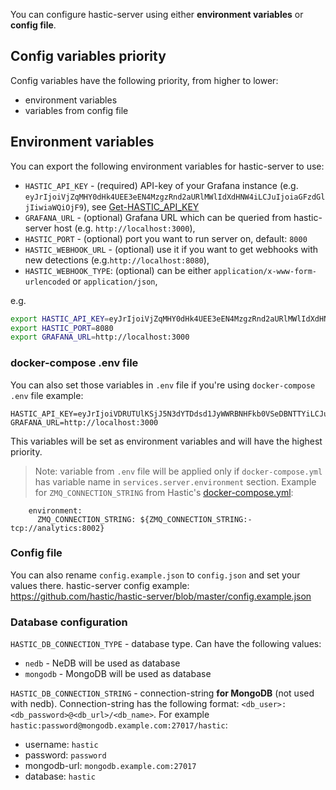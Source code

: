 You can configure hastic-server using either **environment variables** or **config file**.

## Config variables priority
Config variables have the following priority, from higher to lower:
- environment variables
- variables from config file

## Environment variables
You can export the following environment variables for hastic-server to use:
- `HASTIC_API_KEY` - (required) API-key of your Grafana instance (e.g. `eyJrIjoiVjZqMHY0dHk4UEE3eEN4MzgzRnd2aURlMWlIdXdHNW4iLCJuIjoiaGFzdGljIiwiaWQiOjF9`), see [Get-HASTIC_API_KEY](https://github.com/hastic/hastic-server/wiki/Get-HASTIC_API_KEY)
- `GRAFANA_URL` - (optional) Grafana URL which can be queried from hastic-server host (e.g. `http://localhost:3000`),
- `HASTIC_PORT` - (optional) port you want to run server on, default: `8000`
- `HASTIC_WEBHOOK_URL` - (optional) use it if you want to get webhooks with new detections (e.g.`http://localhost:8080`),
- `HASTIC_WEBHOOK_TYPE`: (optional) can be either `application/x-www-form-urlencoded` or `application/json`,

e.g.
```bash
export HASTIC_API_KEY=eyJrIjoiVjZqMHY0dHk4UEE3eEN4MzgzRnd2aURlMWlIdXdHNW4iLCJuIjoiaGFzdGljIiwiaWQiOjF9
export HASTIC_PORT=8080
export GRAFANA_URL=http://localhost:3000
```

### docker-compose .env file
You can also set those variables in `.env` file if you're using `docker-compose`
`.env` file example:
```
HASTIC_API_KEY=eyJrIjoiVDRUTUlKSjJ5N3dYTDdsd1JyWWRBNHFkb0VSeDBNTTYiLCJuIjoiaGFzdGljLXNlcnZlciIsImlkIjoxfQ==
GRAFANA_URL=http://localhost:3000
```

This variables will be set as environment variables and will have the highest priority.
>Note: variable from `.env` file will be applied only if `docker-compose.yml` has variable name in `services.server.environment` section. Example for `ZMQ_CONNECTION_STRING` from Hastic's [docker-compose.yml](https://github.com/hastic/hastic-server/blob/master/docker-compose.yml):
```
    environment:
      ZMQ_CONNECTION_STRING: ${ZMQ_CONNECTION_STRING:-tcp://analytics:8002}
```

### Config file
You can also rename `config.example.json` to `config.json` and set your values there.
hastic-server config example: https://github.com/hastic/hastic-server/blob/master/config.example.json

### Database configuration
`HASTIC_DB_CONNECTION_TYPE` - database type. Can have the following values:
- `nedb` - NeDB will be used as database
- `mongodb` - MongoDB will be used as database

`HASTIC_DB_CONNECTION_STRING` - connection-string **for MongoDB** (not used with nedb).
Connection-string has the following format: `<db_user>:<db_password>@<db_url>/<db_name>`. For example `hastic:password@mongodb.example.com:27017/hastic`:
- username: `hastic`
- password: `password`
- mongodb-url: `mongodb.example.com:27017`
- database: `hastic`
